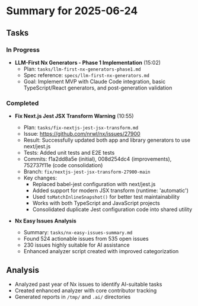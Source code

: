 # Summary for 2025-06-24

## Tasks

### In Progress

- **LLM-First Nx Generators - Phase 1 Implementation** (15:02)
  - Plan: `tasks/llm-first-nx-generators-phase1.md`
  - Spec reference: `specs/llm-first-nx-generators.md`
  - Goal: Implement MVP with Claude Code integration, basic TypeScript/React generators, and post-generation validation

### Completed

- **Fix Next.js Jest JSX Transform Warning** (10:55)
  - Plan: `tasks/fix-nextjs-jest-jsx-transform.md`
  - Issue: https://github.com/nrwl/nx/issues/27900
  - Result: Successfully updated both app and library generators to use next/jest.js
  - Tests: Added unit tests and E2E tests
  - Commits: f1a2dd8a5e (initial), 008d254dc4 (improvements), 752737f11e (code consolidation)
  - Branch: `fix/nextjs-jest-jsx-transform-27900-main`
  - Key changes:
    - Replaced babel-jest configuration with next/jest.js
    - Added support for modern JSX transform (runtime: 'automatic')
    - Used `toMatchInlineSnapshot()` for better test maintainability
    - Works with both TypeScript and JavaScript projects
    - Consolidated duplicate Jest configuration code into shared utility

- **Nx Easy Issues Analysis**
  - Summary: `tasks/nx-easy-issues-summary.md`
  - Found 524 actionable issues from 535 open issues
  - 230 issues highly suitable for AI assistance
  - Enhanced analyzer script created with improved categorization

## Analysis

- Analyzed past year of Nx issues to identify AI-suitable tasks
- Created enhanced analyzer with core contributor tracking
- Generated reports in `/tmp/` and `.ai/` directories